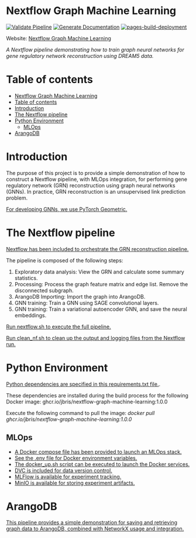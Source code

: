 # Nextflow Graph Machine Learning

[![Validate Pipeline](https://github.com/JBris/nextflow-graph-machine-learning/actions/workflows/validation.yml/badge.svg)](https://github.com/JBris/nextflow-graph-machine-learning/actions/workflows/validation.yml) [![Generate Documentation](https://github.com/JBris/nextflow-graph-machine-learning/actions/workflows/docs.yml/badge.svg)](https://github.com/JBris/nextflow-graph-machine-learning/actions/workflows/docs.yml) [![pages-build-deployment](https://github.com/JBris/nextflow-graph-machine-learning/actions/workflows/pages/pages-build-deployment/badge.svg)](https://github.com/JBris/nextflow-graph-machine-learning/actions/workflows/pages/pages-build-deployment)

Website: [Nextflow Graph Machine Learning](https://jbris.github.io/nextflow-graph-machine-learning/)

*A Nextflow pipeline demonstrating how to train graph neural networks for gene regulatory network reconstruction using DREAM5 data.*

# Table of contents

- [Nextflow Graph Machine Learning](#nextflow-graph-machine-learning)
- [Table of contents](#table-of-contents)
- [Introduction](#introduction)
- [The Nextflow pipeline](#the-nextflow-pipeline)
- [Python Environment](#python-environment)
  - [MLOps](#mlops)
- [ArangoDB](#arangodb)

# Introduction

The purpose of this project is to provide a simple demonstration of how to construct a Nextflow pipeline, with MLOps integration, for performing gene regulatory network (GRN) reconstruction using graph neural networks (GNNs). In practice, GRN reconstruction is an unsupervised link prediction problem.

[For developing GNNs, we use PyTorch Geometric.](https://pytorch-geometric.readthedocs.io/en/latest/)

# The Nextflow pipeline

[Nextflow has been included to orchestrate the GRN reconstruction pipeline.](https://www.nextflow.io/)

The pipeline is composed of the following steps:

1. Exploratory data analysis: View the GRN and calculate some summary statistics.
2. Processing: Process the graph feature matrix and edge list. Remove the disconnected subgraph.
3. ArangoDB Importing: Import the graph into ArangoDB.
4. GNN training: Train a GNN using SAGE convolutional layers.
5. GNN training: Train a variational autoencoder GNN, and save the neural embeddings.

[Run nextflow.sh to execute the full pipeline.](scripts/nextflow.sh)

[Run clean_nf.sh to clean up the output and logging files from the Nextflow run.](scripts/clean_nf.sh)

# Python Environment

[Python dependencies are specified in this requirements.txt file.](services/python/requirements.txt). 

These dependencies are installed during the build process for the following Docker image: ghcr.io/jbris/nextflow-graph-machine-learning:1.0.0

Execute the following command to pull the image: *docker pull ghcr.io/jbris/nextflow-graph-machine-learning:1.0.0*

## MLOps

* [A Docker compose file has been provided to launch an MLOps stack.](docker-compose.yml)
* [See the .env file for Docker environment variables.](.env)
* [The docker_up.sh script can be executed to launch the Docker services.](scripts/docker_up.sh)
* [DVC is included for data version control.](https://dvc.org/)
* [MLFlow is available for experiment tracking.](https://mlflow.org/)
* [MinIO is available for storing experiment artifacts.](https://min.io/)

# ArangoDB

[This pipeline provides a simple demonstration for saving and retrieving graph data to ArangoDB, combined with NetworkX usage and integration.](https://docs.arangodb.com/3.11/data-science/adapters/arangodb-networkx-adapter/) 
